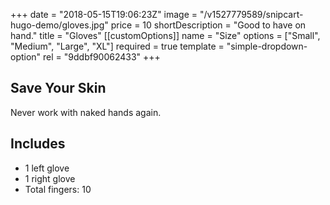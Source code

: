 +++
date = "2018-05-15T19:06:23Z"
image = "/v1527779589/snipcart-hugo-demo/gloves.jpg"
price = 10
shortDescription = "Good to have on hand."
title = "Gloves"
[[customOptions]]
name = "Size"
options = ["Small", "Medium", "Large", "XL"]
required = true
template = "simple-dropdown-option"
rel = "9ddbf90062433"
+++
## Save Your Skin

Never work with naked hands again.

## Includes

- 1 left glove
- 1 right glove
- Total fingers: 10
